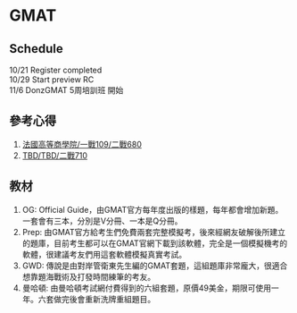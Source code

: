 # GMAT

## Schedule
10/21   Register completed   
10/29   Start preview RC   
11/6    DonzGMAT 5周培訓班 開始   

## 參考心得
1. [法國高等商學院/一戰109/二戰680](https://tingtinghsiao.pixnet.net/blog/post/184860135)   
2. [TBD/TBD/二戰710](https://tzuyian.pixnet.net/blog/post/401295419-%EF%BC%A7%EF%BC%AD%EF%BC%A1%EF%BC%B4%E8%87%AA%E4%BF%AE%E5%BF%83%E5%BE%97%EF%BC%88%E7%B8%BD%EF%BC%97%EF%BC%91%EF%BC%90%EF%BC%B6%EF%BC%93%EF%BC%94%EF%BC%8F%EF%BC%B1%EF%BC%95%EF%BC%91)

## 教材
1. OG: Official Guide，由GMAT官方每年度出版的樣題，每年都會增加新題。一套會有三本，分別是V分冊、一本是Q分冊。   
2. Prep: 由GMAT官方給考生們免費兩套完整模擬考，後來經網友破解後所建立的題庫，目前考生都可以在GMAT官網下載到該軟體，完全是一個模擬機考的軟體，很建議考友們用這套軟體模擬真實考試。   
3. GWD: 傳說是由對岸管衛東先生編的GMAT套題，這組題庫非常龐大，很適合想靠題海戰術及打發時間練筆的考友。   
4. 曼哈頓: 由曼哈頓考試網付費得到的六組套題，原價49美金，期限可使用一年。六套做完後會重新洗牌重組題目。
